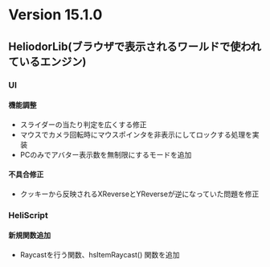# Version 15.1.0

## HeliodorLib(ブラウザで表示されるワールドで使われているエンジン)

### UI

#### 機能調整
- スライダーの当たり判定を広くする修正
- マウスでカメラ回転時にマウスポインタを非表示にしてロックする処理を実装
- PCのみでアバター表示数を無制限にするモードを追加

#### 不具合修正
- クッキーから反映されるXReverseとYReverseが逆になっていた問題を修正

### HeliScript

#### 新規関数追加
- Raycastを行う関数、hsItemRaycast() 関数を追加
